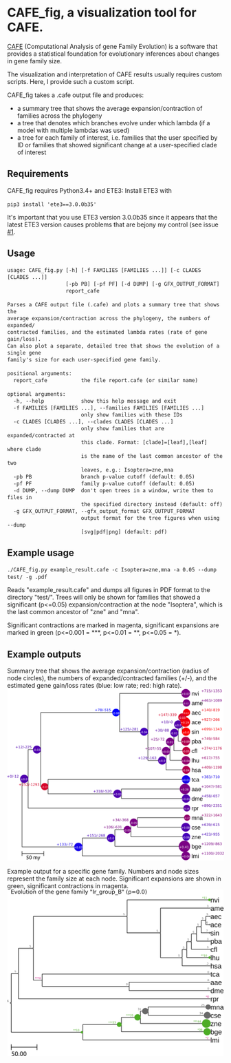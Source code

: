 CAFE_fig, a visualization tool for CAFE.
=========

[CAFE](https://hahnlab.github.io/CAFE/) (Computational Analysis of gene Family
Evolution) is a software that provides a statistical foundation for evolutionary
inferences about changes in gene family size.

The visualization and interpretation of CAFE results usually requires custom
scripts. Here, I provide such a custom script.

CAFE_fig takes a .cafe output file and produces:
- a summary tree that shows the average expansion/contraction of families across the phylogeny
- a tree that denotes which branches evolve under which lambda (if a model with multiple lambdas was used)
- a tree for each family of interest, i.e. families that the user specified by ID or families that showed significant change at a user-specified clade of interest



Requirements
------------


CAFE_fig requires Python3.4+ and ETE3:
Install ETE3 with

`pip3 install 'ete3==3.0.0b35'`

It's important that you use ETE3 version 3.0.0b35 since it appears that the latest ETE3 version causes problems that are bejony my control (see issue [#1](https://github.com/LKremer/CAFE_fig/issues/1).


Usage
------------

```
usage: CAFE_fig.py [-h] [-f FAMILIES [FAMILIES ...]] [-c CLADES [CLADES ...]]
                   [-pb PB] [-pf PF] [-d DUMP] [-g GFX_OUTPUT_FORMAT]
                   report_cafe

Parses a CAFE output file (.cafe) and plots a summary tree that shows the
average expansion/contraction across the phylogeny, the numbers of expanded/
contracted families, and the estimated lambda rates (rate of gene gain/loss).
Can also plot a separate, detailed tree that shows the evolution of a single gene
family's size for each user-specified gene family.

positional arguments:
  report_cafe           the file report.cafe (or similar name)

optional arguments:
  -h, --help            show this help message and exit
  -f FAMILIES [FAMILIES ...], --families FAMILIES [FAMILIES ...]
                        only show families with these IDs
  -c CLADES [CLADES ...], --clades CLADES [CLADES ...]
                        only show families that are expanded/contracted at
                        this clade. Format: [clade]=[leaf],[leaf] where clade
                        is the name of the last common ancestor of the two
                        leaves, e.g.: Isoptera=zne,mna
  -pb PB                branch p-value cutoff (default: 0.05)
  -pf PF                family p-value cutoff (default: 0.05)
  -d DUMP, --dump DUMP  don't open trees in a window, write them to files in
                        the specified directory instead (default: off)
  -g GFX_OUTPUT_FORMAT, --gfx_output_format GFX_OUTPUT_FORMAT
                        output format for the tree figures when using --dump
                        [svg|pdf|png] (default: pdf)
```

Example usage
------------

`./CAFE_fig.py example_result.cafe -c Isoptera=zne,mna -a 0.05 --dump test/ -g .pdf`

Reads "example_result.cafe" and dumps all figures in PDF format to the directory "test/". Trees will only be shown for families that showed a significant (p<=0.05) expansion/contraction at the node "Isoptera", which is the last common ancestor of "zne" and "mna".

Significant contractions are marked in magenta, significant expansions are marked in green (p<=0.001 = \*\*\*, p<=0.01 = \*\*, p<=0.05 = \*).


Example outputs
------------

Summary tree that shows the average expansion/contraction (radius of node circles),
the numbers of expanded/contracted families (+/-), and the estimated gene gain/loss
rates (blue: low rate; red: high rate).
![example_tree](screenshots/expansions_contractions.png)

Example output for a specific gene family. Numbers and node sizes represent the family size at each node.
Significant expansions are shown in green, significant contractions in magenta.
![example_tree](screenshots/Ir_group_B.png)
